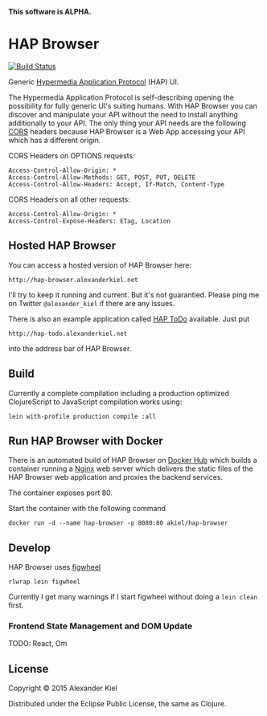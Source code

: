 __This software is ALPHA.__

# HAP Browser

[![Build Status](https://travis-ci.org/alexanderkiel/hap-browser.svg?branch=master)](https://travis-ci.org/alexanderkiel/hap-browser)

Generic [Hypermedia Application Protocol][4] (HAP) UI.

The Hypermedia Application Protocol is self-describing opening the possibility
for fully generic UI's suiting humans. With HAP Browser you can discover and 
manipulate your API without the need to install anything additionally to your
API. The only thing your API needs are the following [CORS][5] headers because
HAP Browser is a Web App accessing your API which has a different origin.

CORS Headers on OPTIONS requests:

    Access-Control-Allow-Origin: *
    Access-Control-Allow-Methods: GET, POST, PUT, DELETE
    Access-Control-Allow-Headers: Accept, If-Match, Content-Type
    
CORS Headers on all other requests:

    Access-Control-Allow-Origin: *
    Access-Control-Expose-Headers: ETag, Location
    
## Hosted HAP Browser

You can access a hosted version of HAP Browser here:

    http://hap-browser.alexanderkiel.net
    
I'll try to keep it running and current. But it's not guarantied. Please ping me
on Twitter `@alexander_kiel` if there are any issues.

There is also an example application called [HAP ToDo][6] available. Just put
    
    http://hap-todo.alexanderkiel.net
    
into the address bar of HAP Browser.

## Build

Currently a complete compilation including a production optimized ClojureScript
to JavaScript compilation works using:

    lein with-profile production compile :all

## Run HAP Browser with Docker

There is an automated build of HAP Browser on [Docker Hub][3] which builds a
container running a [Nginx][2] web server which delivers the static files of the
HAP Browser web application and proxies the backend services.

The container exposes port 80.

Start the container with the following command

    docker run -d --name hap-browser -p 8080:80 akiel/hap-browser

## Develop

HAP Browser uses [figwheel][1]

    rlwrap lein figwheel

Currently I get many warnings if I start figwheel without doing a `lein clean` 
first. 

### Frontend State Management and DOM Update

TODO: React, Om

## License

Copyright © 2015 Alexander Kiel

Distributed under the Eclipse Public License, the same as Clojure.

[1]: <https://github.com/bhauman/lein-figwheel>
[2]: <http://nginx.org/>
[3]: <https://registry.hub.docker.com/u/akiel/hap-browser/>
[4]: <https://github.com/alexanderkiel/hap-spec>
[5]: <https://developer.mozilla.org/en-US/docs/Web/HTTP/Access_control_CORS>
[6]: <https://github.com/alexanderkiel/hap-todo>
